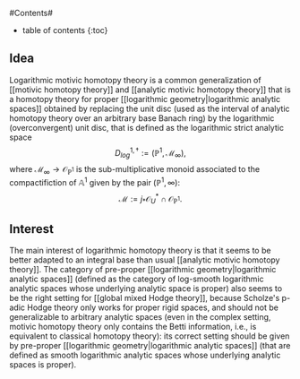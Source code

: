 #Contents#
* table of contents
{:toc}

## Idea

Logarithmic motivic homotopy theory is a common generalization of [[motivic homotopy theory]] and [[analytic motivic homotopy theory]] that is a homotopy theory for proper [[logarithmic geometry|logarithmic analytic spaces]] obtained by replacing the unit disc (used as the interval of analytic homotopy theory over an arbitrary base Banach ring) by the logarithmic (overconvergent) unit disc, that is defined as the logarithmic strict analytic space
$$D^{1,\dagger}_{log}:=(\mathbb{P}^1,\mathcal{M}_\infty),$$
where $\mathcal{M}_\infty\to \mathcal{O}_{\mathbb{P}^1}$ is the sub-multiplicative monoid associated to the compactifiction of $\mathbb{A}^1$ given by the pair $(\mathbb{P}^1,\infty)$:
$$\mathcal{M}:=j_*\mathcal{O}_U^*\cap \mathcal{O}_{\mathbb{P}^1}.$$

## Interest

The main interest of logarithmic homotopy theory is that it seems to be better adapted to an integral base than usual [[analytic motivic homotopy theory]]. The category of pre-proper [[logarithmic geometry|logarithmic analytic spaces]] (defined as the category of log-smooth logarithmic analytic spaces whose underlying analytic space is proper) also seems to be the right setting for [[global mixed Hodge theory]], because Scholze's p-adic Hodge theory only works for proper rigid spaces, and should not be generalizable to arbitrary analytic spaces (even in the complex setting, motivic homotopy theory only contains the Betti information, i.e., is equivalent to classical homotopy theory): its correct setting should be given by pre-proper [[logarithmic geometry|logarithmic analytic spaces]] (that are defined as smooth logarithmic analytic spaces whose underlying analytic spaces is proper).